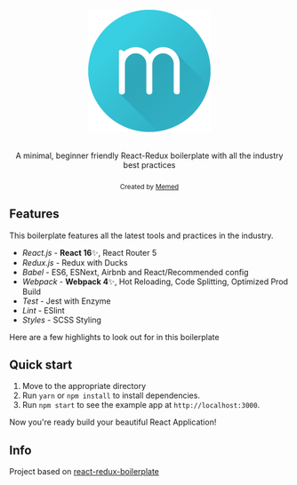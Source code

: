 <p align="center"> <img src="./src/assets/images/header/logo.png" style="max-width:250px"></p>

<br />

<div align="center">A minimal, beginner friendly React-Redux boilerplate with all the industry best practices</div>

<br />

<div align="center">
  <sub>Created by <a href="https://memed.com.br/">Memed</a></sub>
</div>


## Features

This boilerplate features all the latest tools and practices in the industry.

- _React.js_ - **React 16**✨, React Router 5
- _Redux.js_ - Redux with Ducks
- _Babel_ - ES6, ESNext, Airbnb and React/Recommended config
- _Webpack_ - **Webpack 4**✨, Hot Reloading, Code Splitting, Optimized Prod Build
- _Test_ - Jest with Enzyme
- _Lint_ - ESlint
- _Styles_ - SCSS Styling

Here are a few highlights to look out for in this boilerplate


## Quick start
1. Move to the appropriate directory<br />
2. Run `yarn` or `npm install` to install dependencies.<br />
3. Run `npm start` to see the example app at `http://localhost:3000`.

Now you're ready build your beautiful React Application!


## Info

Project based on [react-redux-boilerplate](https://github.com/flexdinesh/react-redux-boilerplate)